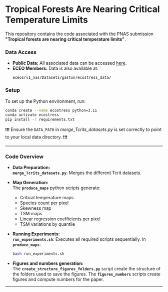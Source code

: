 # **Tropical Forests Are Nearing Critical Temperature Limits**

This repository contains the code associated with the PNAS submission **"Tropical forests are nearing critical temperature limits"**.

### **Data Access**
- **Public Data:** All associated data can be accessed [here](<link_to_data>).
- **ECEO Members:** Data is also available at:  
  ```
  eceosrv1_nas/Datasets/gaston/ecostress_data/
  ```

### **Setup**
To set up the Python environment, run:
```bash
conda create --name ecostress python=3.11
conda activate ecostress
pip install -r requirements.txt
```
:exclamation::exclamation::exclamation: Ensure the `DATA_PATH` in *merge_Tcrits_datasets.py* is set correctly to point to your local data directory. :exclamation::exclamation::exclamation:

---

### **Code Overview**

- **Data Preparation:**  
  **`merge_Tcrits_datasets.py`**: Merges the different Tcrit datasets.

- **Map Generation:**  
  The **`produce_maps`** python scripts generate:  
  - Critical temperature maps  
  - Species count per pixel  
  - Skewness map  
  - TSM maps  
  - Linear regression coefficients per pixel  
  - TSM variations by quantile  

- **Running Experiments:**  
  **`run_experiments.sh`**: Executes all required scripts sequentially.
  In **`produce_maps`**:
  ```bash
  bash run_experiments.sh
  ```

- **Figures and numbers generation:**  
  The **`create_structure_figures_folders.py`** script create the structure of the folders used to save the figures.
  The **`figures_numbers`** scripts create figures and compute numbers for the paper.

---

